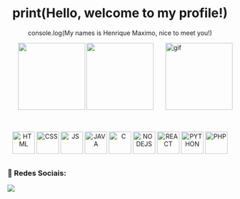 
<h1 align="center">print(Hello, welcome to my profile!)</h1>

<p align="center">console.log(My names is Henrique Maximo, nice to meet you!)</p>
<img align="right" width="150" height="150" alt="gif" src="https://media.tenor.com/eyd_OC-btcQAAAAj/kawaii-anime.gif">

<div align="center">
    <img height="150em" src="https://github-readme-stats.vercel.app/api?username=Henrry-Maximo&show_icons=true&theme=github_dark">
    <img height="150em" src="https://github-readme-stats.vercel.app/api/top-langs/?username=Henrry-Maximo&theme=github_dark">
</div>

##

<div style="display: inline_block" align="center"><br>
 <img alt="HTML" height="50" width="50" src="https://cdn.jsdelivr.net/gh/devicons/devicon/icons/html5/html5-plain-wordmark.svg" />
 <img alt="CSS" height="50" width="50" src="https://cdn.jsdelivr.net/gh/devicons/devicon/icons/css3/css3-plain-wordmark.svg" />
 <img alt="JS" height="50" width="50" src="https://cdn.jsdelivr.net/gh/devicons/devicon/icons/javascript/javascript-plain.svg" />
 <img alt="JAVA" height="50" width="50" src="https://cdn.jsdelivr.net/gh/devicons/devicon/icons/java/java-plain-wordmark.svg" />
 <img alt="C" height="50" width="50" src="https://cdn.jsdelivr.net/gh/devicons/devicon/icons/c/c-original.svg" />
 <img alt="NODEJS" height="50" width="50" src="https://cdn.jsdelivr.net/gh/devicons/devicon/icons/nodejs/nodejs-plain.svg" />
 <img alt="REACT" height="50" width="50" src="https://cdn.jsdelivr.net/gh/devicons/devicon/icons/react/react-original-wordmark.svg" />
 <img alt="PYTHON" height="50" width="50" src="https://cdn.jsdelivr.net/gh/devicons/devicon/icons/python/python-plain-wordmark.svg" />
 <img alt="PHP" height="50" width="50" src="https://cdn.jsdelivr.net/gh/devicons/devicon/icons/php/php-original.svg" />
</div>

##

<h3>🔗 Redes Sociais:</h3> 

<div align="left">  
  <a href="https://www.linkedin.com/in/henrique-maximo/" alt="Linkedin">
    <img src="https://img.shields.io/badge/-Linkedin-ff3a5e?style=for-the-badge&logo=Linkedin&logoColor=FFF"/>
  </a>
</div>
